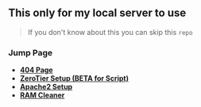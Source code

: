 ## This only for my local server to use

> If you don't know about this you can skip this `repo`

### Jump Page
- **[404 Page](https://coolq4s.github.io/server-lnx/html/404/)**
- **[ZeroTier Setup (BETA for Script)](https://github.com/coolq4s/server-lnx/blob/main/zerotier/setup-zerotier.md)**
- **[Apache2 Setup](https://github.com/coolq4s/server-lnx/blob/main/apache2/readme.md)**
- **[RAM Cleaner](https://github.com/coolq4s/server-lnx/tree/51273deeff8b1b533d9753cd9c63872023465e5a/cleaner/ram)**